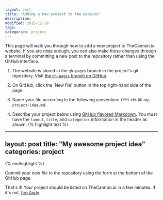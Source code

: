 ```yaml
---
layout: post
title: "Adding a new project to the website" 
description: 
modified: 2015-12-29
tags: 
categories: project
---
```


This page will walk you through how to add a new project to TheCannon.io website. If you are ninja enough, you can also make these changes through a terminal by committing a new post to the repository rather than using the GitHub interface.


1. The website is stored in the `gh-pages` branch in the project's git repository. Visit <a href="https://github.com/andycasey/AnniesLasso/tree/gh-pages/_posts">the `gh-pages` branch on GitHub</a>.

2. On GitHub, click the 'New file' button in the top right-hand side of the page.

3. Name your file according to the following convention: `YYYY-MM-DD-my-project-idea.md`.

4.  Describe your project below using <a href="https://help.github.com/articles/github-flavored-markdown/">GitHub flavored Markdown</a>. You must have the `layout`, `title`, and `categories` information in the header as shown:
{% highlight text %}
---
layout: post
title: "My awesome project idea"
categories: project
---
{% endhighlight %}


Commit your new file to the repository using the form at the bottom of the GitHub page.

That's it! Your project should be listed on TheCannon.io in a few minutes. If it's not, <a href="mailto:arc@ast.cam.ac.uk">fire Andy</a>. 


